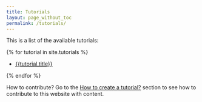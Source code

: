 ```yaml
---
title: Tutorials
layout: page_without_toc
permalink: /tutorials/
---
```


This is a list of the available tutorials:

{% for tutorial in site.tutorials %}
    <ul>
        <li><a href="{{tutorial.url}}">{{tutorial.title}}</a> </li>
    </ul>
{% endfor %}


How to contribute?
Go to the <a href="how_to_tutorials">How to create a tutorial?</a> section to see how to contribute to this website with content.
